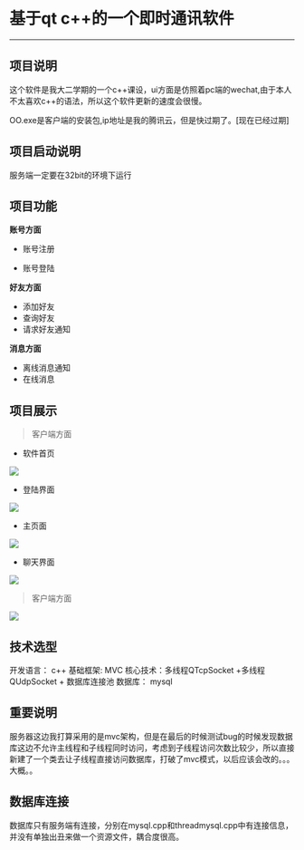 # 基于qt c++的一个即时通讯软件
-----
## 项目说明
这个软件是我大二学期的一个c++课设，ui方面是仿照着pc端的wechat,由于本人不太喜欢c++的语法，所以这个软件更新的速度会很慢。

OO.exe是客户端的安装包,ip地址是我的腾讯云，但是快过期了。[现在已经过期]

## 项目启动说明
 服务端一定要在32bit的环境下运行

## 项目功能

**账号方面**

* 账号注册

* 账号登陆

**好友方面**

* 添加好友
* 查询好友
* 请求好友通知

**消息方面**

* 离线消息通知
* 在线消息

## 项目展示

>客户端方面

* 软件首页

![](https://s2.ax1x.com/2019/05/26/VElPKO.png)


* 登陆界面

![](https://s2.ax1x.com/2019/05/26/VEluxf.png)

* 主页面

![](https://s2.ax1x.com/2019/05/26/VElGIs.png)


* 聊天界面

![](https://s2.ax1x.com/2019/05/26/VElUzV.png)



> 客户端方面


![](https://s2.ax1x.com/2019/05/26/VElgRx.png)

## 技术选型

开发语言： c++
基础框架: MVC
核心技术：多线程QTcpSocket +多线程QUdpSocket + 数据库连接池
数据库： mysql

## 重要说明

服务器这边我打算采用的是mvc架构，但是在最后的时候测试bug的时候发现数据库这边不允许主线程和子线程同时访问，考虑到子线程访问次数比较少，所以直接新建了一个类去让子线程直接访问数据库，打破了mvc模式，以后应该会改的。。。大概。。

## 数据库连接

数据库只有服务端有连接，分别在mysql.cpp和threadmysql.cpp中有连接信息，并没有单独出丑来做一个资源文件，耦合度很高。
